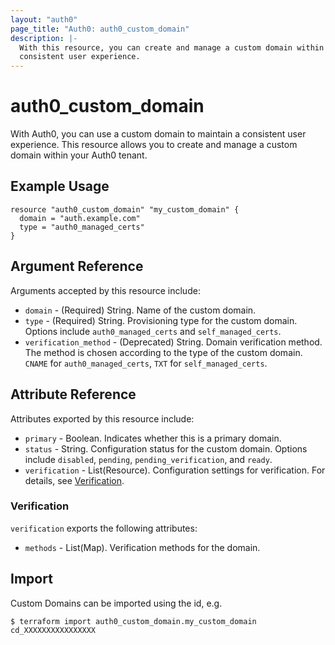 ```yaml
---
layout: "auth0"
page_title: "Auth0: auth0_custom_domain"
description: |-
  With this resource, you can create and manage a custom domain within your Auth0 tenant in order to maintain a
  consistent user experience.
---
```


# auth0_custom_domain

With Auth0, you can use a custom domain to maintain a consistent user experience. This resource allows you to create and
manage a custom domain within your Auth0 tenant.

## Example Usage

```hcl
resource "auth0_custom_domain" "my_custom_domain" {
  domain = "auth.example.com"
  type = "auth0_managed_certs"
}
```

## Argument Reference

Arguments accepted by this resource include:

* `domain` - (Required) String. Name of the custom domain. 
* `type` - (Required) String. Provisioning type for the custom domain. Options include `auth0_managed_certs` and `self_managed_certs`.
* `verification_method` - (Deprecated) String. Domain verification method. The method is chosen according to the type of
the custom domain. `CNAME` for `auth0_managed_certs`, `TXT` for `self_managed_certs`.

## Attribute Reference

Attributes exported by this resource include:

* `primary` - Boolean. Indicates whether this is a primary domain.
* `status` - String. Configuration status for the custom domain. Options include `disabled`, `pending`, `pending_verification`, and `ready`.
* `verification` - List(Resource). Configuration settings for verification. For details, see [Verification](#verification).

### Verification

`verification` exports the following attributes:

* `methods` - List(Map). Verification methods for the domain.

## Import

Custom Domains can be imported using the id, e.g.

```shell
$ terraform import auth0_custom_domain.my_custom_domain cd_XXXXXXXXXXXXXXXX
```
